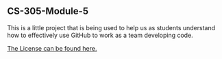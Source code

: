 ## CS-305-Module-5


This is a little project that is being used to help us as students understand how to effectively use GitHub to work as a team developing code.

[The License can be found here.]()  
